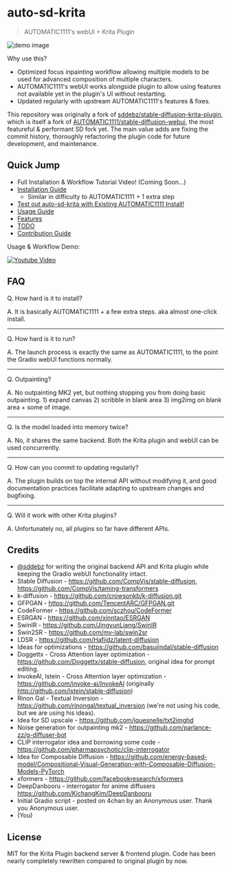 # auto-sd-krita

> AUTOMATIC1111's webUI + Krita Plugin

![demo image](https://user-images.githubusercontent.com/42513874/194701722-e7a3f7eb-be4a-4f43-93a5-480835c9260f.jpg)

Why use this?

- Optimized focus inpainting workflow allowing multiple models to be used for advanced composition of multiple characters.
- AUTOMATIC1111's webUI works alongside plugin to allow using features not available yet in the plugin's UI without restarting.
- Updated regularly with upstream AUTOMATIC1111's features & fixes.

This repository was originally a fork of [sddebz/stable-diffusion-krita-plugin](https://github.com/sddebz/stable-diffusion-krita-plugin), which is itself a fork of [AUTOMATIC1111/stable-diffusion-webui](https://github.com/AUTOMATIC1111/stable-diffusion-webui), the most featureful & performant SD fork yet. The main value adds are fixing the commit history, thoroughly refactoring the plugin code for future development, and maintenance.

## Quick Jump

- Full Installation & Workflow Tutorial Video! (Coming Soon...)
- [Installation Guide](https://github.com/Interpause/auto-sd-krita/wiki/Install-Guide)
  - Similar in difficulty to AUTOMATIC1111 + 1 extra step
- [Test out auto-sd-krita with Existing AUTOMATIC1111 Install!](https://github.com/Interpause/auto-sd-krita/wiki/Quick-Switch-Using-Existing-AUTOMATIC1111-Install)
- [Usage Guide](https://github.com/Interpause/auto-sd-krita/wiki/Usage-Guide)
- [Features](https://github.com/Interpause/auto-sd-krita/wiki/Features)
- [TODO](https://github.com/Interpause/auto-sd-krita/wiki/TODO)
- [Contribution Guide](https://github.com/Interpause/auto-sd-krita/wiki/Contribution-Guide)

Usage & Workflow Demo:

[![Youtube Video](http://img.youtube.com/vi/nP8MuRwcDN8/0.jpg)](https://youtu.be/nP8MuRwcDN8 "Inpaint like a pro with Stable Diffusion! auto-sd-krita workflow guide")

## FAQ

Q. How hard is it to install?

A. It is basically AUTOMATIC1111 + a few extra steps. aka almost one-click install.

<hr/>

Q. How hard is it to run?

A. The launch process is exactly the same as AUTOMATIC1111, to the point the Gradio webUI functions normally.

<hr/>

Q. Outpainting?

A. No outpainting MK2 yet, but nothing stopping you from doing basic outpainting. 1) expand canvas 2) scribble in blank area 3) img2img on blank area + some of image.

<hr/>

Q. Is the model loaded into memory twice?

A. No, it shares the same backend. Both the Krita plugin and webUI can be used concurrently.

<hr/>

Q. How can you commit to updating regularly?

A. The plugin builds on top the internal API without modifying it, and good documentation practices facilitate adapting to upstream changes and bugfixing.

<hr/>

Q. Will it work with other Krita plugins?

A. Unfortunately no, all plugins so far have different APIs.

## Credits

- [@sddebz](https://github.com/sddebz) for writing the original backend API and Krita plugin while keeping the Gradio webUI functionality intact.
- Stable Diffusion - https://github.com/CompVis/stable-diffusion, https://github.com/CompVis/taming-transformers
- k-diffusion - https://github.com/crowsonkb/k-diffusion.git
- GFPGAN - https://github.com/TencentARC/GFPGAN.git
- CodeFormer - https://github.com/sczhou/CodeFormer
- ESRGAN - https://github.com/xinntao/ESRGAN
- SwinIR - https://github.com/JingyunLiang/SwinIR
- Swin2SR - https://github.com/mv-lab/swin2sr
- LDSR - https://github.com/Hafiidz/latent-diffusion
- Ideas for optimizations - https://github.com/basujindal/stable-diffusion
- Doggettx - Cross Attention layer optimization - https://github.com/Doggettx/stable-diffusion, original idea for prompt editing.
- InvokeAI, lstein - Cross Attention layer optimization - https://github.com/invoke-ai/InvokeAI (originally http://github.com/lstein/stable-diffusion)
- Rinon Gal - Textual Inversion - https://github.com/rinongal/textual_inversion (we're not using his code, but we are using his ideas).
- Idea for SD upscale - https://github.com/jquesnelle/txt2imghd
- Noise generation for outpainting mk2 - https://github.com/parlance-zz/g-diffuser-bot
- CLIP interrogator idea and borrowing some code - https://github.com/pharmapsychotic/clip-interrogator
- Idea for Composable Diffusion - https://github.com/energy-based-model/Compositional-Visual-Generation-with-Composable-Diffusion-Models-PyTorch
- xformers - https://github.com/facebookresearch/xformers
- DeepDanbooru - interrogator for anime diffusers https://github.com/KichangKim/DeepDanbooru
- Initial Gradio script - posted on 4chan by an Anonymous user. Thank you Anonymous user.
- (You)

## License

MIT for the Krita Plugin backend server & frontend plugin. Code has been nearly completely rewritten compared to original plugin by now.
